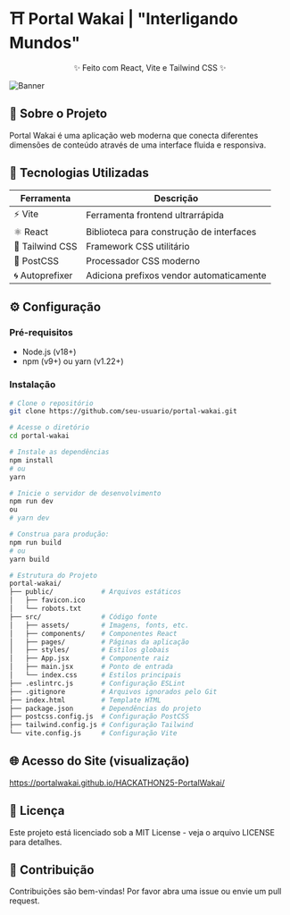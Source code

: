 # ⛩ Portal Wakai | "Interligando Mundos"
<div align="center"> ✨ Feito com React, Vite e Tailwind CSS ✨ </div>

![Banner](https://via.placeholder.com/1200x400?text=Portal+Wakai+Banner) <!-- Adicione um banner real depois -->

## 🌌 Sobre o Projeto
Portal Wakai é uma aplicação web moderna que conecta diferentes dimensões de conteúdo através de uma interface fluida e responsiva.

## 🚀 Tecnologias Utilizadas
<div align="center">
  
| Ferramenta         | Descrição                                                                 |
|--------------------|---------------------------------------------------------------------------|
| ⚡ Vite            | Ferramenta frontend ultrarrápida                                         |
| ⚛️ React          | Biblioteca para construção de interfaces                                  |
| 🎨 Tailwind CSS   | Framework CSS utilitário                                                 |
| 🦜 PostCSS        | Processador CSS moderno                                                  |
| 🌀 Autoprefixer   | Adiciona prefixos vendor automaticamente                                 |

</div>

## ⚙️ Configuração

### Pré-requisitos
- Node.js (v18+)
- npm (v9+) ou yarn (v1.22+)

### Instalação
```bash
# Clone o repositório
git clone https://github.com/seu-usuario/portal-wakai.git

# Acesse o diretório
cd portal-wakai

# Instale as dependências
npm install
# ou
yarn

# Inicie o servidor de desenvolvimento
npm run dev
ou
# yarn dev

# Construa para produção:
npm run build
# ou
yarn build

# Estrutura do Projeto
portal-wakai/
├── public/            # Arquivos estáticos
│   ├── favicon.ico
│   └── robots.txt
├── src/               # Código fonte
│   ├── assets/        # Imagens, fonts, etc.
│   ├── components/    # Componentes React
│   ├── pages/         # Páginas da aplicação
│   ├── styles/        # Estilos globais
│   ├── App.jsx        # Componente raiz
│   ├── main.jsx       # Ponto de entrada
│   └── index.css      # Estilos principais
├── .eslintrc.js       # Configuração ESLint
├── .gitignore         # Arquivos ignorados pelo Git
├── index.html         # Template HTML
├── package.json       # Dependências do projeto
├── postcss.config.js  # Configuração PostCSS
├── tailwind.config.js # Configuração Tailwind
└── vite.config.js     # Configuração Vite

```

## 🌐 Acesso do Site (visualização)
https://portalwakai.github.io/HACKATHON25-PortalWakai/

## 📝 Licença
Este projeto está licenciado sob a MIT License - veja o arquivo LICENSE para detalhes.

## 🙌 Contribuição
Contribuições são bem-vindas! Por favor abra uma issue ou envie um pull request.
